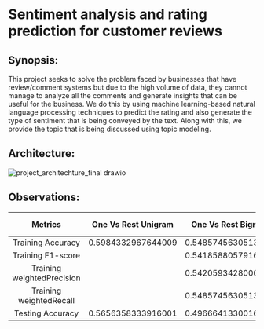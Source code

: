 # Sentiment analysis and rating prediction for customer reviews

## Synopsis:
This project seeks to solve the problem faced by businesses that have review/comment systems but due to the high
volume of data, they cannot manage to analyze all the comments and generate insights that can be useful for the
business. We do this by using machine learning-based natural language processing techniques to predict the rating
and also generate the type of sentiment that is being conveyed by the text. Along with this, we provide the topic that
is being discussed using topic modeling.

## Architecture:
![project_architechture_final  drawio](https://user-images.githubusercontent.com/41346159/162418183-584daa19-0150-4d34-a2f4-758d13827042.png)

## Observations:
|          Metrics            | One Vs Rest Unigram | One Vs Rest Bigram | One Vs Rest Trigram | Logistic regression |
|:---------------------------:|:-------------------:|:------------------:|:-------------------:|:-------------------:|
|     Training Accuracy       | 0.5984332967644009  | 0.5485745630513518 | 0.36941284320944984 |                     |
|     Training F1-score       | 		                | 0.5418588057916316 | 0.3644811915058533  |                     |
|  Training weightedPrecision | 		                | 0.5420593428000069 | 0.36945976463769    |                     |
|   Training weightedRecall   | 		                | 0.5485745630513518 | 0.3694128432094498  |                     |
|      Testing Accuracy       | 0.5656358333916001  | 0.4966641330016262 | 0.30505364678604213 |                     |
